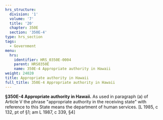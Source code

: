 ```yaml
---
hrs_structure:
  division: '1'
  volume: '7'
  title: '20'
  chapter: 350E
  section: '350E-4'
type: hrs_section
tags:
  - Government
menu:
  hrs:
    identifier: HRS_0350E-0004
    parent: HRS0350E
    name: 350E-4 Appropriate authority in Hawaii
weight: 24020
title: Appropriate authority in Hawaii
full_title: 350E-4 Appropriate authority in Hawaii
---
```

**§350E-4 Appropriate authority in Hawaii.** As used in paragraph (a) of Article V the phrase "appropriate authority in the receiving state" with reference to this State means the department of human services. [L 1985, c 132, pt of §1; am L 1987, c 339, §4]